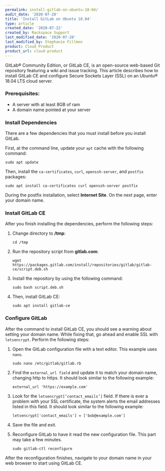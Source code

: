 ```yaml
---
permalink: install-gitlab-on-ubuntu-18-04/
audit_date: '2020-07-28'
title: 'Install GitLab on Ubuntu 18.04'
type: article
created_date: '2020-07-22'
created_by: Rackspace Support
last_modified_date: '2020-07-28'
last_modified_by: Stephanie Fillmon
product: Cloud Product
product_url: cloud-product
---
```


GitLab&reg; Community Edition, or GitLab CE, is an open-source web-based Git repository featuring
a wiki and issue tracking. This article describes how to install GitLab CE and configure
Secure Sockets Layer (SSL) on an Ubuntu&reg; 18.04 LTS cloud server.

### Prerequisites:

- A server with at least 8GB of ram
- A domain name pointed at your server

### Install Dependencies

There are a few dependencies that you must install before you install GitLab. 

First, at the command line, update your `apt` cache with the following command:

    sudo apt update

Then, install the `ca-certificates`, `curl`, `openssh-server`, and `postfix` packages:

    sudo apt install ca-certificates curl openssh-server postfix

During the postfix installation, select **Internet Site**. On the next page, enter your domain name.

### Install GitLab CE

After you finish installing the dependencies, perform the following steps:

1. Change directory to **/tmp**:

       cd /tmp
       
2. Run the repository script from **gitlab.com**:

       wget https://packages.gitlab.com/install/repositories/gitlab/gitlab-ce/script.deb.sh

3. Install the repository by using the following command:

       sudo bash script.deb.sh

4. Then, install GitLab CE:

       sudo apt install gitlab-ce


### Configure GitLab

After the command to install GitLab CE, you should see a warning about setting your domain name. While
fixing that, go ahead and enable SSL with `letsencrypt`. Perform the following steps:

1. Open the GitLab configuration file with a text editor. This example uses `nano`.

       sudo nano /etc/gitlab/gitlab.rb

2. Find the `external_url field` and update it to match your domain name, changing http to https.
   It should look similar to the following example:

       external_url 'https://example.com'

3. Look for the `letsencrypt[‘contact_emails’]` field. If there is ever a problem with your SSL
   certificate, the system alerts the email addresses listed in this field. It should look similar
   to the following example:

       letsencrypt['contact_emails'] = ['bob@example.com']

4. Save the file and exit.

5. Reconfigure GitLab to have it read the new configuration file. This part may take a few minutes.

       sudo gitlab-ctl reconfigure

After the reconfiguration finishes, navigate to your domain name in your web browser to start using GitLab CE.
